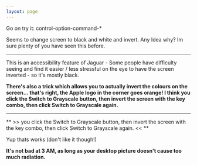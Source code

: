 ```yaml
---
layout: page
---
```


Go on try it: control-option-command-*

Seems to change screen to black and white and invert. Any Idea why? Im sure plenty of you have seen this before. 

----
This is an accessibility feature of Jaguar - Some people have difficulty seeing and find it easier / less stressful on the eye to have the screen inverted - so it's mostly black.

**There's also a trick which allows you to actually invert the colours on the screen... that's right, the Apple logo in the corner goes orange! I think you click the Switch to Grayscale button, then invert the screen with the key combo, then click Switch to Grayscale again.**

----
** >> you click the Switch to Grayscale button, then invert the screen with the key combo, then click Switch to Grayscale again. << **

Yup thats works (don't like it though!)

**It's not bad at 3 AM, as long as your desktop picture doesn't cause too much radiation.**
